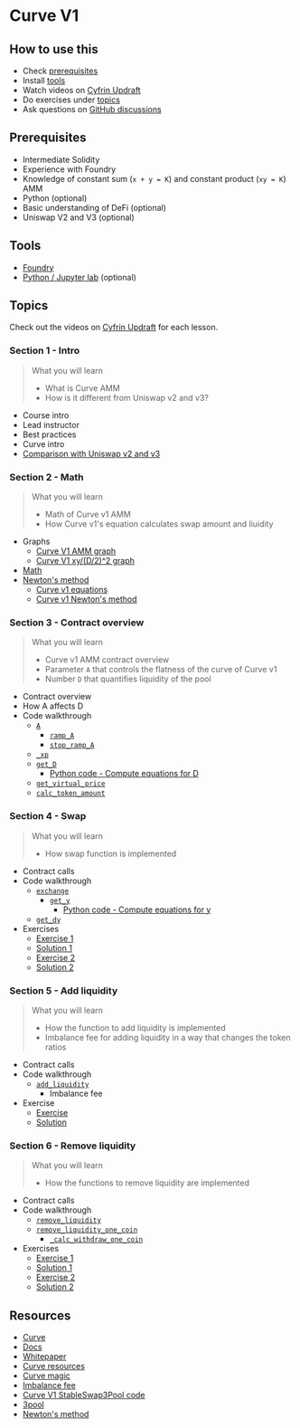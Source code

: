 # Curve V1

## How to use this

- Check [prerequisites](#prerequisites)
- Install [tools](#tools)
- Watch videos on [Cyfrin Updraft](https://updraft.cyfrin.io/courses/curve-v1)
- Do exercises under [topics](#topics)
- Ask questions on [GitHub discussions](https://github.com/Cyfrin/advanced-defi-2024/discussions)

## Prerequisites

- Intermediate Solidity
- Experience with Foundry
- Knowledge of constant sum (`x + y = K`) and constant product (`xy = K`) AMM
- Python (optional)
- Basic understanding of DeFi (optional)
- Uniswap V2 and V3 (optional)

## Tools

- [Foundry](https://github.com/foundry-rs/foundry/tree/master)
- [Python / Jupyter lab](https://jupyter.org/) (optional)

## Topics

Check out the videos on [Cyfrin Updraft](https://updraft.cyfrin.io/courses/curve-v1) for each lesson.

### Section 1 - Intro

> What you will learn
>
> - What is Curve AMM
> - How is it different from Uniswap v2 and v3?

- Course intro
- Lead instructor
- Best practices
- Curve intro
- [Comparison with Uniswap v2 and v3](./topics/amm/curve-v1/comparisons.md)

### Section 2 - Math

> What you will learn
>
> - Math of Curve v1 AMM
> - How Curve v1's equation calculates swap amount and liuidity

- Graphs
  - [Curve V1 AMM graph](https://www.desmos.com/calculator/3xrvh5slce)
  - [Curve V1 xy/(D/2)^2 graph](https://www.desmos.com/3d/t0jtduq4us)
- [Math](./excalidraw/amm/curve-v1/curve-v1-eq.png)
- [Newton's method](./excalidraw/amm/curve-v1/curve-v1-newton.png)
  - [Curve v1 equations](./notebook/curve_v1_equations.ipynb)
  - [Curve v1 Newton's method](./notebook/curve_v1_newton.ipynb)

### Section 3 - Contract overview

> What you will learn
>
> - Curve v1 AMM contract overview
> - Parameter `A` that controls the flatness of the curve of Curve v1
> - Number `D` that quantifies liquidity of the pool

- Contract overview
- How A affects D
- Code walkthrough
  - [`A`](https://github.com/curvefi/curve-contract/blob/b0bbf77f8f93c9c5f4e415bce9cd71f0cdee960e/contracts/pools/3pool/StableSwap3Pool.vy#L147-L172)
    - [`ramp_A`](https://github.com/curvefi/curve-contract/blob/b0bbf77f8f93c9c5f4e415bce9cd71f0cdee960e/contracts/pools/3pool/StableSwap3Pool.vy#L701-L716)
    - [`stop_ramp_A`](https://github.com/curvefi/curve-contract/blob/b0bbf77f8f93c9c5f4e415bce9cd71f0cdee960e/contracts/pools/3pool/StableSwap3Pool.vy#L719-L730)
  - [`_xp`](https://github.com/curvefi/curve-contract/blob/b0bbf77f8f93c9c5f4e415bce9cd71f0cdee960e/contracts/pools/3pool/StableSwap3Pool.vy#L175-L181)
  - [`get_D`](https://github.com/curvefi/curve-contract/blob/b0bbf77f8f93c9c5f4e415bce9cd71f0cdee960e/contracts/pools/3pool/StableSwap3Pool.vy#L193-L218)
    - [Python code - Compute equations for D](./notebook/curve_v1_equations.ipynb)
  - [`get_virtual_price`](https://github.com/curvefi/curve-contract/blob/b0bbf77f8f93c9c5f4e415bce9cd71f0cdee960e/contracts/pools/3pool/StableSwap3Pool.vy#L227-L238)
  - [`calc_token_amount`](https://github.com/curvefi/curve-contract/blob/b0bbf77f8f93c9c5f4e415bce9cd71f0cdee960e/contracts/pools/3pool/StableSwap3Pool.vy#L241-L265)

### Section 4 - Swap

> What you will learn
>
> - How swap function is implemented

- Contract calls
- Code walkthrough
  - [`exchange`](https://github.com/curvefi/curve-contract/blob/b0bbf77f8f93c9c5f4e415bce9cd71f0cdee960e/contracts/pools/3pool/StableSwap3Pool.vy#L429-L493)
    - [`get_y`](https://github.com/curvefi/curve-contract/blob/b0bbf77f8f93c9c5f4e415bce9cd71f0cdee960e/contracts/pools/3pool/StableSwap3Pool.vy#L354-L397)
      - [Python code - Compute equations for y](./notebook/curve_v1_equations.ipynb)
  - [`get_dy`](https://github.com/curvefi/curve-contract/blob/b0bbf77f8f93c9c5f4e415bce9cd71f0cdee960e/contracts/pools/3pool/StableSwap3Pool.vy#L400-L411)
- Exercises
  - [Exercise 1](./foundry/test/curve-v1/exercises/CurveV1Swap.test.sol)
  - [Solution 1](./foundry/test/curve-v1/solutions/CurveV1Swap.test.sol)
  - [Exercise 2](./foundry/test/curve-v1/exercises/CurveV1Swap.test.sol)
  - [Solution 2](./foundry/test/curve-v1/solutions/CurveV1Swap.test.sol)

### Section 5 - Add liquidity

> What you will learn
>
> - How the function to add liquidity is implemented
> - Imbalance fee for adding liquidity in a way that changes the token ratios

- Contract calls
- Code walkthrough
  - [`add_liquidity`](https://github.com/curvefi/curve-contract/blob/b0bbf77f8f93c9c5f4e415bce9cd71f0cdee960e/contracts/pools/3pool/StableSwap3Pool.vy#L268-L351)
    - Imbalance fee
- Exercise
  - [Exercise](./foundry/test/curve-v1/exercises/CurveV1AddLiquidity.test.sol)
  - [Solution](./foundry/test/curve-v1/solutions/CurveV1AddLiquidity.test.sol)

### Section 6 - Remove liquidity

> What you will learn
>
> - How the functions to remove liquidity are implemented

- Contract calls
- Code walkthrough
  - [`remove_liquidity`](https://github.com/curvefi/curve-contract/blob/b0bbf77f8f93c9c5f4e415bce9cd71f0cdee960e/contracts/pools/3pool/StableSwap3Pool.vy#L496-L524)
  - [`remove_liquidity_one_coin`](https://github.com/curvefi/curve-contract/blob/b0bbf77f8f93c9c5f4e415bce9cd71f0cdee960e/contracts/pools/3pool/StableSwap3Pool.vy#L668-L697)
    - [`_calc_withdraw_one_coin`](https://github.com/curvefi/curve-contract/blob/b0bbf77f8f93c9c5f4e415bce9cd71f0cdee960e/contracts/pools/3pool/StableSwap3Pool.vy#L628-L659)
- Exercises
  - [Exercise 1](./foundry/test/curve-v1/exercises/CurveV1RemoveLiquidity.test.sol)
  - [Solution 1](./foundry/test/curve-v1/solutions/CurveV1RemoveLiquidity.test.sol)
  - [Exercise 2](./foundry/test/curve-v1/exercises/CurveV1RemoveLiquidity.test.sol)
  - [Solution 2](./foundry/test/curve-v1/solutions/CurveV1RemoveLiquidity.test.sol)

## Resources

- [Curve](https://curve.fi)
- [Docs](https://curve.readthedocs.io/)
- [Whitepaper](https://resources.curve.fi/pdf/curve-stableswap.pdf)
- [Curve resources](https://resources.curve.fi/)
- [Curve magic](https://hackmd.io/@alltold/curve-magic)
- [Imbalance fee](https://ethereum.stackexchange.com/questions/124850/curve-amm-how-is-fee-calculated-when-adding-liquidity)
- [Curve V1 StableSwap3Pool code](https://github.com/curvefi/curve-contract/blob/master/contracts/pools/3pool/StableSwap3Pool.vy)
- [3pool](https://etherscan.io/address/0xbebc44782c7db0a1a60cb6fe97d0b483032ff1c7)
- [Newton's method](https://en.wikipedia.org/wiki/Newton's_method)
